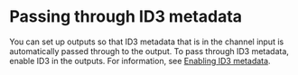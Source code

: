 # Passing through ID3 metadata<a name="passthru-metadata"></a>

You can set up outputs so that ID3 metadata that is in the channel input is automatically passed through to the output\. To pass through ID3 metadata, enable ID3 in the outputs\. For information, see [Enabling ID3 metadata](enable-passthrough-id3.md)\.
